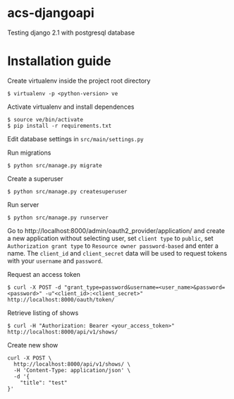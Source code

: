 # acs-djangoapi
Testing django 2.1 with postgresql database
# Installation guide
Create virtualenv inside the project root directory
```
$ virtualenv -p <python-version> ve
```
Activate virtualenv and install dependences
```
$ source ve/bin/activate
$ pip install -r requirements.txt
```
Edit database settings in `src/main/settings.py`

Run migrations
```
$ python src/manage.py migrate
```
Create a superuser
```
$ python src/manage.py createsuperuser
```

Run server
```
$ python src/manage.py runserver
```
Go to http://localhost:8000/admin/oauth2_provider/application/ and create a new application without selecting user, set `client type` to `public`, set `Authorization grant type` to `Resource owner password-based` and enter a name. The `client_id` and `client_secret` data will be used to request tokens with your `username` and `password`.

Request an access token
```
$ curl -X POST -d "grant_type=password&username=<user_name>&password=<password>" -u"<client_id>:<client_secret>" http://localhost:8000/oauth/token/
```

Retrieve listing of shows
```
$ curl -H "Authorization: Bearer <your_access_token>" http://localhost:8000/api/v1/shows/
```

Create new show
```
curl -X POST \
  http://localhost:8000/api/v1/shows/ \
  -H 'Content-Type: application/json' \
  -d '{
	"title": "test"
}'
```
